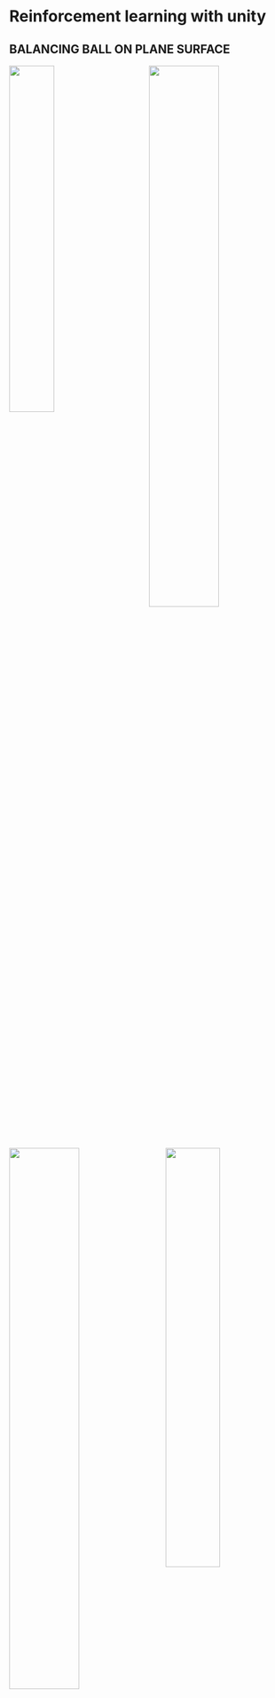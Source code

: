 # Reinforcement learning with unity 

## BALANCING BALL ON PLANE SURFACE

<img src="https://github.com/deeprajbasu/reinforcementLearning/blob/main/1.gif" width="40%" align='left'>
<img src="https://github.com/deeprajbasu/reinforcementLearning/blob/main/2.gif" width="50%" align='right'>


<br>

<img src="https://github.com/deeprajbasu/reinforcementLearning/blob/main/3.gif" width="50%" align='left'>
<img src="https://github.com/deeprajbasu/reinforcementLearning/blob/main/4.gif" width="44%" align='right'>






<br>

<div>
<img src="https://github.com/deeprajbasu/reinforcementLearning/blob/main/5.gif" width="55%" align='left'>
<img src="https://github.com/deeprajbasu/reinforcementLearning/blob/main/6.gif" width="55%" align='right'>



</div>






